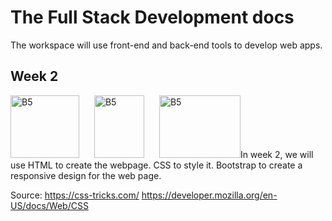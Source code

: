 # The Full Stack Development docs

The workspace will use front-end and back-end tools to develop web apps.

<h2>Week 2</h2>
<img src="https://upload.wikimedia.org/wikipedia/commons/thumb/6/61/HTML5_logo_and_wordmark.svg/180px-HTML5_logo_and_wordmark.svg.png" alt="B5" width="110" height="100"></img>
<img src="https://upload.wikimedia.org/wikipedia/commons/thumb/d/d5/CSS3_logo_and_wordmark.svg/180px-CSS3_logo_and_wordmark.svg.png" alt="B5" width="80" height="100" style="padding-left: 20px;"></img>
<img src="https://getbootstrap.com/docs/5.3/assets/brand/bootstrap-logo-shadow.png" alt="B5" width="130" height="100" style="padding-left: 20px;"></img>In week 2, we will use HTML to create the webpage. CSS to style it. Bootstrap to create a responsive design for the web page.


Source: 
https://css-tricks.com/
https://developer.mozilla.org/en-US/docs/Web/CSS